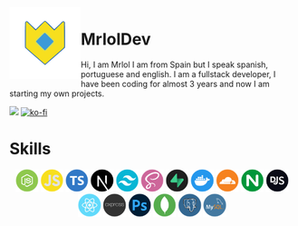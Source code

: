 <img align='left' src='./assets/logo.gif' width='25%' heigh="35%">

# MrlolDev

Hi, I am Mrlol I am from Spain but I speak spanish, portuguese and english. I am a fullstack developer, I have been coding for almost 3 years and now I am starting my own projects.

![](https://komarev.com/ghpvc/?username=MrlolGFX&color=2062af&label=Vistas+del+perfil)
[![ko-fi](https://ko-fi.com/img/githubbutton_sm.svg)](https://ko-fi.com/U7U5H70V5)

# Skills

<div align="center">
<img src='./assets/skills/nodejs.png' width='8%'> 
<img src='./assets/skills/js.png' width='8%'> 
<img src='./assets/skills/typescript.png' width='8%'> 
<img src='./assets/skills/nextjs.png' width='8%'> 
<img src='./assets/skills/tailwind.png' width='8%'> 
<img src='./assets/skills/scss.png' width='8%'> 
<img src='./assets/skills/supabase.png' width='8%'> 
<img src='./assets/skills/docker.png' width='8%'> 
<img src='./assets/skills/cloudflare.png' width='8%'>
<img src='./assets/skills/nginx.png' width='8%'>
<img src='./assets/skills/discord-js.png' width='8%'>
<img src='./assets/skills/react.png' width='8%'> 
<img src='./assets/skills/expressjs.png' width='8%'> 
<img src='./assets/skills/photoshop.png' width='8%'>
<img src='./assets/skills/mongoDB.png' width='8%'> 
<img src='./assets/skills/postgreSQL.png' width='8%'>
<img src='./assets/skills/mysql.png' width='8%'>

 </div>
